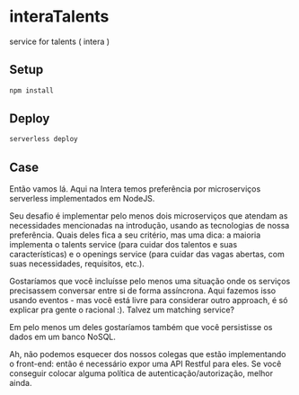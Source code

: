# interaTalents

service for talents ( intera )

## Setup

```bash
npm install
```

## Deploy

```bash
serverless deploy
```

## Case

Então vamos lá. Aqui na Intera temos preferência por microserviços serverless implementados em
NodeJS. 

Seu desafio é implementar pelo menos dois microserviços que atendam as necessidades
mencionadas na introdução, usando as tecnologias de nossa preferência. Quais deles fica a seu critério,
mas uma dica: a maioria implementa o talents service (para cuidar dos talentos e suas características) e o
openings service (para cuidar das vagas abertas, com suas necessidades, requisitos, etc.).

Gostaríamos que você incluísse pelo menos uma situação onde os serviços precisassem conversar entre si
de forma assíncrona. Aqui fazemos isso usando eventos - mas você está livre para considerar outro
approach, é só explicar pra gente o racional :). Talvez um matching service?

Em pelo menos um deles gostaríamos também que você persistisse os dados em um banco NoSQL.

Ah, não podemos esquecer dos nossos colegas que estão implementando o front-end: então é necessário
expor uma API Restful para eles. Se você conseguir colocar alguma política de autenticação/autorização,
melhor ainda.
